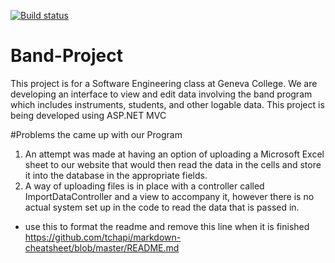 [![Build status](https://ci.appveyor.com/api/projects/status/4lphghpbqj7bqoei/branch/master?svg=true)](https://ci.appveyor.com/project/dre3520/band-project/branch/master)

# Band-Project

This project is for a Software Engineering class at Geneva College. We are developing an interface to view and edit data
involving the band program which includes instruments, students, and other logable data. This project is being developed
using ASP.NET MVC


#Problems the came up with our Program

1. An attempt was made at having an option of uploading a Microsoft Excel sheet to our website that would then read the data in the cells and store it into the database in the appropriate fields. 
  1. A way of uploading files is in place with a controller called ImportDataController and a view to accompany it,     however there is no actual system set up in the code to read the data that is passed in. 



* use this to format the readme and remove this line when it is finished https://github.com/tchapi/markdown-cheatsheet/blob/master/README.md
